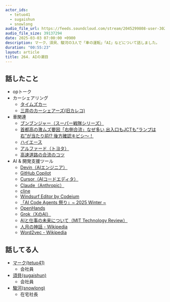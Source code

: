 ```yaml
---
actor_ids:
  - tetuo41
  - sugaishun
  - snowlong
audio_file_url: https://feeds.soundcloud.com/stream/2045299808-user-302747142-yarukinai-264-2025_03_03.mp3
audio_file_size: 39137294
date: 2025-03-03 07:00:00 +0900
description: マーク、須貝、駿河の3人で「車の運転」「AI」などについて話しました。
duration: "00:55:23"
layout: article
title: 264. AIの潮目
---
```


## 話したこと
- opトーク
- カーシェアリング
  - [タイムズカー](https://share.timescar.jp/)
  - [三井のカーシェアーズ(旧カレコ)](https://www.carshares.jp/)
- 車関連
  - [ブンブンジャー（スーパー戦隊シリーズ）](https://www.toei.co.jp/tv/boonboomger/)
  - [首都高の激ムズ要因「右側合流」なぜ多い 出入口もJCTも“ランプは右”が当たり前!? 後方確認キビシ～！](https://trafficnews.jp/post/128020)
  - [ハイエース](https://toyota.jp/hiace/)
  - [アルファード（トヨタ）](https://toyota.jp/alphard/)
  - [高速道路の合流のコツ](https://www.jaf.or.jp/common/word/safety-driving/magazine/2022/0408)
- AI & 開発支援ツール
  - [Devin（AIエンジニア）](https://www.cognition-labs.com/)
  - [GitHub Copilot](https://github.com/features/copilot)
  - [Cursor（AIコードエディタ）](https://www.cursor.so/)
  - [Claude（Anthropic）](https://www.anthropic.com/)
  - [cline](https://github.com/cline/cline)
  - [Windsurf Editor by Codeium](https://codeium.com/windsurf)
  - [「AI Code Agents 祭り」~ 2025 Winter ~](https://www.youtube.com/watch?v=DxteatOlLow)
  - [OpenHands](https://github.com/All-Hands-AI/OpenHands)
  - [Grok（XのAI）](https://x.com/grok)
  - [AIと仕事の未来について（MIT Technology Review）](https://www.technologyreview.com/topic/artificial-intelligence/)
  - [人月の神話 - Wikipedia](https://ja.wikipedia.org/wiki/%E4%BA%BA%E6%9C%88%E3%81%AE%E7%A5%9E%E8%A9%B1)
  - [Word2vec - Wikipedia](https://ja.wikipedia.org/wiki/Word2vec)

## 話してる人
- [マーク(tetuo41)](https://twitter.com/tetuo41)
  - 会社員
- [須貝(sugaishun)](https://twitter.com/sugaishun)
  - 会社員
- [駿河(snowlong)](https://twitter.com/_snowlong)
  - 在宅社長
